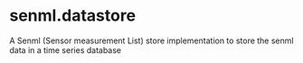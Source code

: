 # senml.datastore
A Senml (Sensor measurement List) store implementation to store the senml data in a time series database
